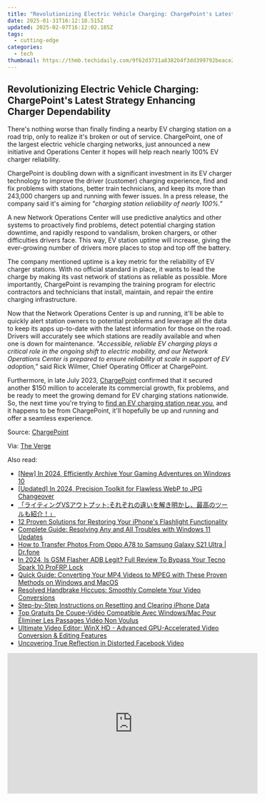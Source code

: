 ```yaml
---
title: "Revolutionizing Electric Vehicle Charging: ChargePoint's Latest Strategy Enhancing Charger Dependability"
date: 2025-01-31T16:12:18.515Z
updated: 2025-02-07T16:12:02.185Z
tags:
  - cutting-edge
categories:
  - tech
thumbnail: https://thmb.techidaily.com/9f62d3731a8382b4f3dd399792beace27de12660de659b232891d22eb2e884d9.jpg
---
```


## Revolutionizing Electric Vehicle Charging: ChargePoint's Latest Strategy Enhancing Charger Dependability

There's nothing worse than finally finding a nearby EV charging station on a road trip, only to realize it's broken or out of service. ChargePoint, one of the largest electric vehicle charging networks, just announced a new initiative and Operations Center it hopes will help reach nearly 100% EV charger reliability.

 ChargePoint is doubling down with a significant investment in its EV charger technology to improve the driver (customer) charging experience, find and fix problems with stations, better train technicians, and keep its more than 243,000 chargers up and running with fewer issues. In a press release, the company said it's aiming for _"charging station reliability of nearly 100%."_ 

 A new Network Operations Center will use predictive analytics and other systems to proactively find problems, detect potential charging station downtime, and rapidly respond to vandalism, broken chargers, or other difficulties drivers face. This way, EV station uptime will increase, giving the ever-growing number of drivers more places to stop and top off the battery.

 The company mentioned uptime is a key metric for the reliability of EV charger stations. With no official standard in place, it wants to lead the charge by making its vast network of stations as reliable as possible. More importantly, ChargePoint is revamping the training program for electric contractors and technicians that install, maintain, and repair the entire charging infrastructure.

 Now that the Network Operations Center is up and running, it'll be able to quickly alert station owners to potential problems and leverage all the data to keep its apps up-to-date with the latest information for those on the road. Drivers will accurately see which stations are readily available and when one is down for maintenance. _"Accessible, reliable EV charging plays a critical role in the ongoing shift to electric mobility, and our Network Operations Center is prepared to ensure reliability at scale in support of EV adoption,"_ said Rick Wilmer, Chief Operating Officer at ChargePoint.

 Furthermore, in late July 2023, [ChargePoint](https://www.electrive.com/2023/07/28/chargepoint-receives-150-billion-credit-line/) confirmed that it secured another $150 million to accelerate its commercial growth, fix problems, and be ready to meet the growing demand for EV charging stations nationwide. So, the next time you're trying to [find an EV charging station near you](https://fox-friendly.techidaily.com/2024-approved-11-ultimate-phantom-4-accessories-to-purchase/), and it happens to be from ChargePoint, it'll hopefully be up and running and offer a seamless experience.

 Source: [ChargePoint](https://www.businesswire.com/news/home/20230807696470/en/ChargePoint-Reinforces-Commitment-to-the-Driver-Experience-with-Initiatives-to-Approach-100-EV-Charger-Uptime) 

 Via: [The Verge](https://www.theverge.com/2023/8/8/23824069/chargepoint-electric-car-charger-reliability-network-operations-center)

<ins class="adsbygoogle"
     style="display:block"
     data-ad-format="autorelaxed"
     data-ad-client="ca-pub-7571918770474297"
     data-ad-slot="1223367746"></ins>

<ins class="adsbygoogle"
     style="display:block"
     data-ad-client="ca-pub-7571918770474297"
     data-ad-slot="8358498916"
     data-ad-format="auto"
     data-full-width-responsive="true"></ins>

<span class="atpl-alsoreadstyle">Also read:</span>
<div><ul>
<li><a href="https://screen-video-capture.techidaily.com/new-in-2024-efficiently-archive-your-gaming-adventures-on-windows-10/"><u>[New] In 2024, Efficiently Archive Your Gaming Adventures on Windows 10</u></a></li>
<li><a href="https://fox-glue.techidaily.com/updated-in-2024-precision-toolkit-for-flawless-webp-to-jpg-changeover/"><u>[Updated] In 2024, Precision Toolkit for Flawless WebP to JPG Changeover</u></a></li>
<li><a href="https://techtrends.techidaily.com/vs/"><u>「ライティングVSアウトプット:それぞれの違いを解き明かし、最高のツールも紹介！」</u></a></li>
<li><a href="https://fox-that.techidaily.com/12-proven-solutions-for-restoring-your-iphones-flashlight-functionality/"><u>12 Proven Solutions for Restoring Your iPhone's Flashlight Functionality</u></a></li>
<li><a href="https://techtrends.techidaily.com/complete-guide-resolving-any-and-all-troubles-with-windows-11-updates/"><u>Complete Guide: Resolving Any and All Troubles with Windows 11 Updates</u></a></li>
<li><a href="https://android-transfer.techidaily.com/how-to-transfer-photos-from-oppo-a78-to-samsung-galaxy-s21-ultra-drfone-by-drfone-transfer-from-android-transfer-from-android/"><u>How to Transfer Photos From Oppo A78 to Samsung Galaxy S21 Ultra | Dr.fone</u></a></li>
<li><a href="https://bypass-frp.techidaily.com/in-2024-is-gsm-flasher-adb-legit-full-review-to-bypass-your-tecno-spark-10-profrp-lock-by-drfone-android/"><u>In 2024, Is GSM Flasher ADB Legit? Full Review To Bypass Your Tecno Spark 10 ProFRP Lock</u></a></li>
<li><a href="https://techtrends.techidaily.com/quick-guide-converting-your-mp4-videos-to-mpeg-with-these-proven-methods-on-windows-and-macos/"><u>Quick Guide: Converting Your MP4 Videos to MPEG with These Proven Methods on Windows and MacOS</u></a></li>
<li><a href="https://techtrends.techidaily.com/resolved-handbrake-hiccups-smoothly-complete-your-video-conversions/"><u>Resolved Handbrake Hiccups: Smoothly Complete Your Video Conversions</u></a></li>
<li><a href="https://data-safeguard.techidaily.com/step-by-step-instructions-on-resetting-and-clearing-iphone-data/"><u>Step-by-Step Instructions on Resetting and Clearing iPhone Data</u></a></li>
<li><a href="https://techtrends.techidaily.com/top-gratuits-de-coupe-video-compatible-avec-windowsmac-pour-eliminer-les-passages-video-non-voulus/"><u>Top Gratuits De Coupe-Vidéo Compatible Avec Windows/Mac Pour Éliminer Les Passages Vidéo Non Voulus</u></a></li>
<li><a href="https://techtrends.techidaily.com/ultimate-video-editor-winx-hd-advanced-gpu-accelerated-video-conversion-and-editing-features/"><u>Ultimate Video Editor: WinX HD - Advanced GPU-Accelerated Video Conversion & Editing Features</u></a></li>
<li><a href="https://facebook-videos.techidaily.com/uncovering-true-reflection-in-distorted-facebook-video/"><u>Uncovering True Reflection in Distorted Facebook Video</u></a></li>
</ul></div>

<!-- affiliate ads begin -->
<iframe width="560" height="315" src="https://www.youtube.com/embed/6KXVWj6Ar1M?si=Cd_jktmoN3e9OzH3" title="YouTube video player" frameborder="0" allow="accelerometer; autoplay; clipboard-write; encrypted-media; gyroscope; picture-in-picture; web-share" referrerpolicy="strict-origin-when-cross-origin" allowfullscreen></iframe>
<!-- affiliate ads end -->

